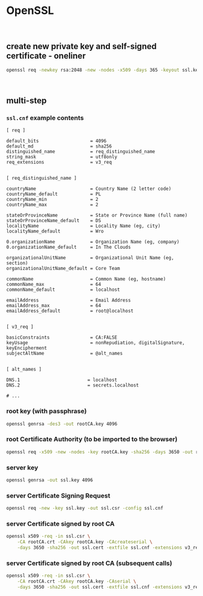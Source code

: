 # OpenSSL

<br />

## create new private key and self-signed certificate - oneliner
```bash
openssl req -newkey rsa:2048 -new -nodes -x509 -days 365 -keyout ssl.key -out ssl.cert
```

<br />

## multi-step

### `ssl.cnf` example contents
```
[ req ]

default_bits                   = 4096
default_md                     = sha256
distinguished_name             = req_distinguished_name
string_mask                    = utf8only
req_extensions                 = v3_req


[ req_distinguished_name ]

countryName                    = Country Name (2 letter code)
countryName_default            = PL
countryName_min                = 2
countryName_max                = 2

stateOrProvinceName            = State or Province Name (full name)
stateOrProvinceName_default    = DS
localityName                   = Locality Name (eg, city)
localityName_default           = Wro

0.organizationName             = Organization Name (eg, company)
0.organizationName_default     = In The Clouds

organizationalUnitName         = Organizational Unit Name (eg, section)
organizationalUnitName_default = Core Team

commonName                     = Common Name (eg, hostname)
commonName_max                 = 64
commonName_default             = localhost

emailAddress                   = Email Address
emailAddress_max               = 64
emailAddress_default           = root@localhost


[ v3_req ]

basicConstraints               = CA:FALSE
keyUsage                       = nonRepudiation, digitalSignature, keyEncipherment
subjectAltName                 = @alt_names


[ alt_names ]

DNS.1                         = localhost
DNS.2                         = secrets.localhost

# ...
```

### root key (with passphrase)
```bash
openssl genrsa -des3 -out rootCA.key 4096
```

### root Certificate Authority (to be imported to the browser)
```bash
openssl req -x509 -new -nodes -key rootCA.key -sha256 -days 3650 -out rootCA.crt
```

### server key
```bash
openssl genrsa -out ssl.key 4096
```

### server Certificate Signing Request
```bash
openssl req -new -key ssl.key -out ssl.csr -config ssl.cnf
```

### server Certificate signed by root CA
```bash
openssl x509 -req -in ssl.csr \
    -CA rootCA.crt -CAkey rootCA.key -CAcreateserial \
    -days 3650 -sha256 -out ssl.cert -extfile ssl.cnf -extensions v3_req
```

### server Certificate signed by root CA (subsequent calls)
```bash
openssl x509 -req -in ssl.csr \
    -CA rootCA.crt -CAkey rootCA.key -CAserial \
    -days 3650 -sha256 -out ssl.cert -extfile ssl.cnf -extensions v3_req
```
